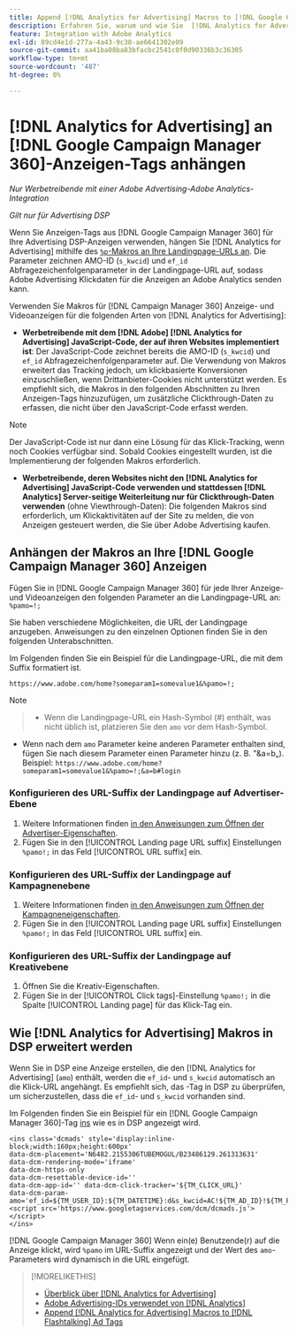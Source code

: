 ```yaml
---
title: Append [!DNL Analytics for Advertising] Macros to [!DNL Google Campaign Manager 360] Ad Tags
description: Erfahren Sie, warum und wie Sie  [!DNL Analytics for Advertising] -Makros zu Ihren  [!DNL Google Campaign Manager 360]  hinzufügen
feature: Integration with Adobe Analytics
exl-id: 89cd4e1d-277a-4a43-9c38-ae6641302e09
source-git-commit: aa41ba08ba83bfacbc2541c0f0d90336b3c36305
workflow-type: tm+mt
source-wordcount: '487'
ht-degree: 0%

---
```


# [!DNL Analytics for Advertising] an [!DNL Google Campaign Manager 360]-Anzeigen-Tags anhängen

*Nur Werbetreibende mit einer Adobe Advertising-Adobe Analytics-Integration*

*Gilt nur für Advertising DSP*

Wenn Sie Anzeigen-Tags aus [!DNL Google Campaign Manager 360] für Ihre Advertising DSP-Anzeigen verwenden, hängen Sie [!DNL Analytics for Advertising] mithilfe des [`%p`-Makros an Ihre Landingpage-URLs an](https://support.google.com/campaignmanager/table/6096962). Die Parameter zeichnen AMO-ID (`s_kwcid`) und `ef_id` Abfragezeichenfolgenparameter in der Landingpage-URL auf, sodass Adobe Advertising Klickdaten für die Anzeigen an Adobe Analytics senden kann.

Verwenden Sie Makros für [!DNL Campaign Manager 360] Anzeige- und Videoanzeigen für die folgenden Arten von [!DNL Analytics for Advertising]:

* **Werbetreibende mit dem [!DNL Adobe] [!DNL Analytics for Advertising] JavaScript-Code, der auf ihren Websites implementiert ist**: Der JavaScript-Code zeichnet bereits die AMO-ID (`s_kwcid`) und `ef_id` Abfragezeichenfolgenparameter auf. Die Verwendung von Makros erweitert das Tracking jedoch, um klickbasierte Konversionen einzuschließen, wenn Drittanbieter-Cookies nicht unterstützt werden. Es empfiehlt sich, die Makros in den folgenden Abschnitten zu Ihren Anzeigen-Tags hinzuzufügen, um zusätzliche Clickthrough-Daten zu erfassen, die nicht über den JavaScript-Code erfasst werden.

>[!NOTE]
>
>Der JavaScript-Code ist nur dann eine Lösung für das Klick-Tracking, wenn noch Cookies verfügbar sind. Sobald Cookies eingestellt wurden, ist die Implementierung der folgenden Makros erforderlich.

* **Werbetreibende, deren Websites nicht den [!DNL Analytics for Advertising] JavaScript-Code verwenden und stattdessen [!DNL Analytics] Server-seitige Weiterleitung nur für Clickthrough-Daten verwenden** (ohne Viewthrough-Daten): Die folgenden Makros sind erforderlich, um Klickaktivitäten auf der Site zu melden, die von Anzeigen gesteuert werden, die Sie über Adobe Advertising kaufen.

## Anhängen der Makros an Ihre [!DNL Google Campaign Manager 360] Anzeigen

Fügen Sie in [!DNL Google Campaign Manager 360] für jede Ihrer Anzeige- und Videoanzeigen den folgenden Parameter an die Landingpage-URL an: `%pamo=!;`

Sie haben verschiedene Möglichkeiten, die URL der Landingpage anzugeben. Anweisungen zu den einzelnen Optionen finden Sie in den folgenden Unterabschnitten.

Im Folgenden finden Sie ein Beispiel für die Landingpage-URL, die mit dem Suffix formatiert ist.

```
https://www.adobe.com/home?someparam1=somevalue1&%pamo=!;
```

>[!NOTE]
>
>>* Wenn die Landingpage-URL ein Hash-Symbol (#) enthält, was nicht üblich ist, platzieren Sie den `amo` vor dem Hash-Symbol.
>* Wenn nach dem `amo` Parameter keine anderen Parameter enthalten sind, fügen Sie nach diesem Parameter einen Parameter hinzu (z. B. &quot;&amp;a=b„). Beispiel: `https://www.adobe.com/home?someparam1=somevalue1&%pamo=!;&a=b#login`

### Konfigurieren des URL-Suffix der Landingpage auf Advertiser-Ebene

1. Weitere Informationen finden [ in den Anweisungen zum Öffnen der Advertiser-Eigenschaften](https://support.google.com/campaignmanager/answer/2829344).
1. Fügen Sie in den [!UICONTROL Landing page URL suffix] Einstellungen `%pamo!;` in das Feld [!UICONTROL URL suffix] ein.

### Konfigurieren des URL-Suffix der Landingpage auf Kampagnenebene

1. Weitere Informationen finden [ in den Anweisungen zum Öffnen der Kampagneneigenschaften](https://support.google.com/campaignmanager/answer/2838056#set).
1. Fügen Sie in den [!UICONTROL Landing page URL suffix] Einstellungen `%pamo!;` in das Feld [!UICONTROL URL suffix] ein.

### Konfigurieren des URL-Suffix der Landingpage auf Kreativebene

1. Öffnen Sie die Kreativ-Eigenschaften.
1. Fügen Sie in der [!UICONTROL Click tags]-Einstellung `%pamo!;` in die Spalte [!UICONTROL Landing page] für das Klick-Tag ein.

## Wie [!DNL Analytics for Advertising] Makros in DSP erweitert werden

Wenn Sie in DSP eine Anzeige erstellen, die den [!DNL Analytics for Advertising] (`amo`) enthält, werden die `ef_id`- und `s_kwcid` automatisch an die Klick-URL angehängt. Es empfiehlt sich, das -Tag in DSP zu überprüfen, um sicherzustellen, dass die `ef_id`- und `s_kwcid` vorhanden sind.

Im Folgenden finden Sie ein Beispiel für ein [!DNL Google Campaign Manager 360]-Tag [ins](https://support.google.com/campaignmanager/answer/6080468) wie es in DSP angezeigt wird.

```
<ins class='dcmads' style='display:inline-block;width:160px;height:600px'
data-dcm-placement='N6482.2155306TUBEMOGUL/B23486129.261313631'
data-dcm-rendering-mode='iframe'
data-dcm-https-only
data-dcm-resettable-device-id=''
data-dcm-app-id='' data-dcm-click-tracker='${TM_CLICK_URL}'
data-dcm-param-amo='ef_id=${TM_USER_ID}:${TM_DATETIME}:d&s_kwcid=AC!${TM_AD_ID}!${TM_PLACEMENT_ID}'>
<script src='https://www.googletagservices.com/dcm/dcmads.js'></script>
</ins>
```

[!DNL Google Campaign Manager 360] Wenn ein(e) Benutzende(r) auf die Anzeige klickt, wird `%pamo` im URL-Suffix angezeigt und der Wert des `amo`-Parameters wird dynamisch in die URL eingefügt.

>[!MORELIKETHIS]
>
>* [Überblick über [!DNL Analytics for Advertising]](overview.md)
>* [Adobe Advertising-IDs verwendet von [!DNL Analytics]](/help/integrations/analytics/ids.md)
>* [Append [!DNL Analytics for Advertising] Macros to [!DNL Flashtalking] Ad Tags](macros-flashtalking.md)
